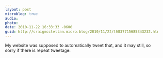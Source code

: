 ```yaml
---
layout: post
microblog: true
audio: 
photo: 
date: 2010-11-22 16:33:33 -0600
guid: http://craigmcclellan.micro.blog/2010/11/22/t6837715685343232.html
---
```

My website was supposed to automatically tweet that, and it may still, so sorry if there is repeat tweetage.
